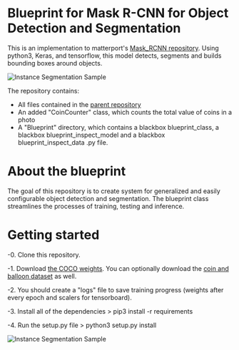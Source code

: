 # Blueprint for Mask R-CNN for Object Detection and Segmentation

This is an implementation to matterport's [Mask_RCNN repository](https://github.com/matterport/Mask_RCNN). Using python3, Keras, and tensorflow, this model detects, segments and builds bounding boxes around objects. 

![Instance Segmentation Sample](assets/street.png)

The repository contains: 
  - All files contained in the [parent repository](https://github.com/matterport/Mask_RCNN)
  - An added "CoinCounter" class, which counts the total value of coins in a photo
  - A "Blueprint" directory, which contains a blackbox blueprint_class, a blackbox blueprint_inspect_model and a blackbox           blueprint_inspect_data .py file.
 
# About the blueprint

The goal of this repository is to create system for generalized and easily configurable object detection and segmentation. The blueprint class streamlines the processes of training, testing and inference.


# Getting started
-0. Clone this repository.

-1. Download [the COCO weights](https://www.dropbox.com/s/acoxck93wmuq151/mask_rcnn_coco.h5?dl=0). You can optionally download the [coin and balloon dataset]() as well.

-2. You should create a "logs" file to save training progress (weights after every epoch and scalers for tensorboard). 

-3. Install all of the dependencies > pip3 install -r requirements

-4. Run the setup.py file > python3 setup.py install

![Instance Segmentation Sample](assets/balloon_color_splash.gif)


